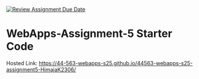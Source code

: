 [![Review Assignment Due Date](https://classroom.github.com/assets/deadline-readme-button-22041afd0340ce965d47ae6ef1cefeee28c7c493a6346c4f15d667ab976d596c.svg)](https://classroom.github.com/a/I_cAM86b)
# WebApps-Assignment-5 Starter Code
Hosted Link: https://44-563-webapps-s25.github.io/44563-webapps-s25-assignment5-HimajaK2306/